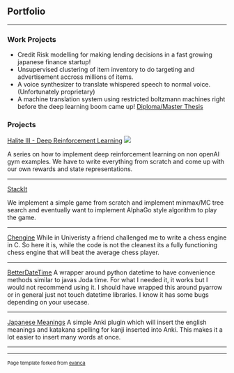 ## Portfolio

---

### Work Projects

- Credit Risk modelling for making lending decisions in a fast growing japanese finance startup! 
- Unsupervised clustering of item inventory to do targeting and advertisement accross millions of items.
- A voice synthesizer to translate whispered speech to normal voice. (Unfortunately proprietary)
- A machine translation system using restricted boltzmann machines right before the deep learning boom came up! [Diploma/Master Thesis](http://isl.anthropomatik.kit.edu/cmu-kit/english/5222.php)

### Projects

[Halite III - Deep Reinforcement Learning](https://github.com/hsperr/halite-3-reinforcment)
<img src="https://user-images.githubusercontent.com/1778723/72680785-25c3af00-3abe-11ea-909d-109d440b0fde.gif"/>

A series on how to implement deep reinforcement learning on non openAI gym examples. We have to write everything from scratch and come up with our own rewards and state representations.

---
[StackIt](https://github.com/hsperr/StackIt)

We implement a simple game from scratch and implement minmax/MC tree search and eventually want to implement AlphaGo style algorithm to play the game.
<!-- <img src="images/dummy_thumbnail.jpg?raw=true"/> -->

---
[Chengine](https://github.com/hsperr/Chengine)
While in Univeristy a friend challenged me to write a chess engine in C. So here it is, while the code is not the cleanest its a fully functioning chess engine that will beat the average chess player.
<!-- <img src="images/dummy_thumbnail.jpg?raw=true"/> -->

---
[BetterDateTime](https://github.com/hsperr/BetterDateTime)
A wrapper around python datetime to have convenience methods similar to javas Joda time. For what I needed it, it works but I would not recommend using it. I should have wrapped this around pyarrow or in general just not touch datetime libraries. I know it has some bugs depending on your usecase.

---
[Japanese Meanings](https://github.com/hsperr/japanese_meanings)
A simple Anki plugin which will insert the english meanings and katakana spelling for kanji inserted into Anki. This makes it a lot easier to insert many words at once.


---


---
<p style="font-size:11px">Page template forked from <a href="https://github.com/evanca/quick-portfolio">evanca</a></p>
<!-- Remove above link if you don't want to attibute -->
